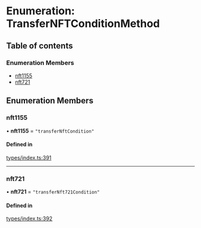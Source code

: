 # Enumeration: TransferNFTConditionMethod

## Table of contents

### Enumeration Members

- [nft1155](TransferNFTConditionMethod.md#nft1155)
- [nft721](TransferNFTConditionMethod.md#nft721)

## Enumeration Members

### nft1155

• **nft1155** = ``"transferNftCondition"``

#### Defined in

[types/index.ts:391](https://github.com/nevermined-io/components-catalog/blob/a83ee34/lib/src/types/index.ts#L391)

___

### nft721

• **nft721** = ``"transferNft721Condition"``

#### Defined in

[types/index.ts:392](https://github.com/nevermined-io/components-catalog/blob/a83ee34/lib/src/types/index.ts#L392)
